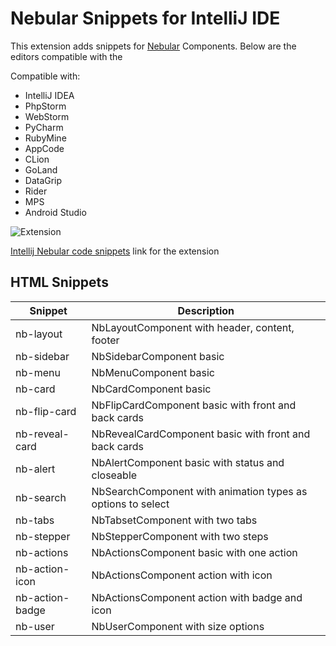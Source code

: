 
# Nebular Snippets for IntelliJ IDE

This extension adds snippets for [Nebular](https://akveo.github.io/nebular/) Components. Below are the editors compatible with the

Compatible with:
 - IntelliJ IDEA
 - PhpStorm
 - WebStorm
 - PyCharm
 - RubyMine
 - AppCode
 - CLion
 - GoLand
 - DataGrip
 - Rider
 - MPS
 - Android Studio


![Extension](https://raw.githubusercontent.com/shalinjames/intellij-nebular-snippets/master/resources/images/intellij_nebular_snippets_1.gif)

[Intellij Nebular code snippets](https://plugins.jetbrains.com/plugin/11065-nebular-code-snippets) link for the extension

## HTML Snippets

| Snippet            | Description                                                 |
| ------------------ | ----------------------------------------------------------- |
| nb-layout          | NbLayoutComponent with header, content, footer              |
| nb-sidebar         | NbSidebarComponent basic                                    |
| nb-menu            | NbMenuComponent basic                                       |
| nb-card            | NbCardComponent basic                                       |
| nb-flip-card       | NbFlipCardComponent basic with front and back cards         |
| nb-reveal-card     | NbRevealCardComponent basic with front and back cards       |
| nb-alert           | NbAlertComponent basic with status and closeable            |
| nb-search          | NbSearchComponent with animation types as options to select |
| nb-tabs            | NbTabsetComponent with two tabs                             |
| nb-stepper         | NbStepperComponent with two steps                           |
| nb-actions         | NbActionsComponent basic with one action                    |
| nb-action-icon     | NbActionsComponent action with icon                         |
| nb-action-badge    | NbActionsComponent action with badge and icon               |
| nb-user            | NbUserComponent with size options                           |